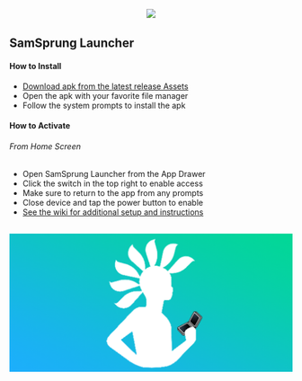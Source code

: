 <p align="center">
  <a href="https://play.google.com/store/apps/details?id=com.eightbit.samsprung"><img src="https://github.com/SamSprung/SamSprung-TooUI/blob/main/assets/google-play-badge.png" /></a>
</p>

## SamSprung Launcher

#### How to Install

- [Download apk from the latest release Assets](https://github.com/SamSprung/SamSprung-TooUI/releases)
- Open the apk with your favorite file manager
- Follow the system prompts to install the apk

#### How to Activate

###### From Home Screen
- Open SamSprung Launcher from the App Drawer
- Click the switch in the top right to enable access
- Make sure to return to the app from any prompts
- Close device and tap the power button to enable
- [See the wiki for additional setup and instructions](https://github.com/SamSprung/SamSprung-TooUI/wiki)

##
![SamSprung Logo](assets/feature_graphic.png)
